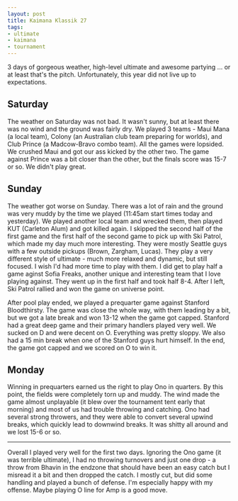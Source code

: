 ```yaml
---
layout: post
title: Kaimana Klassik 27
tags:
- ultimate
- kaimana
- tournament
---
```


3 days of gorgeous weather, high-level ultimate and awesome partying ... or at least that's the pitch. Unfortunately, this year did not live up to expectations. 

## Saturday

The weather on Saturday was not bad. It wasn't sunny, but at least there was no wind and the ground was fairly dry. We played 3 teams - Maui Mana (a local team), Colony (an Australian club team preparing for worlds), and Club Prince (a Madcow-Bravo combo team). All the games were lopsided. We crushed Maui and got our ass kicked by the other two. The game against Prince was a bit closer than the other, but the finals score was 15-7 or so. We didn't play great.

## Sunday

The weather got worse on Sunday. There was a lot of rain and the ground was very muddy by the time we played (11:45am start times today and yesterday). We played another local team and wrecked them, then played KUT (Carleton Alum) and got killed again. I skipped the second half of the first game and the first half of the second game to pick up with Ski Patrol, which made my day much more interesting. They were mostly Seattle guys with a few outside pickups (Brown, Zargham, Lucas). They play a very different style of ultimate - much more relaxed and dynamic, but still focused. I wish I'd had more time to play with them. I did get to play half a game aginst Sofia Freaks, another unique and interesting team that I love playing against. They went up in the first half and took half 8-4. After I left, Ski Patrol rallied and won the game on universe point.

After pool play ended, we played a prequarter game against Stanford Bloodthirsty. The game was close the whole way, with them leading by a bit, but we got a late break and won 13-12 when the game got capped. Stanford had a great deep game and their primary handlers played very well. We sucked on D and were decent on O. Everything was pretty sloppy. We also had a 15 min break when one of the Stanford guys hurt himself. In the end, the game got capped and we scored on O to win it. 

## Monday

Winning in prequarters earned us the right to play Ono in quarters. By this point, the fields were completely torn up and muddy. The wind made the game almost unplayable (it blew over the tournament tent early that morning) and most of us had trouble throwing and catching. Ono had several strong throwers, and they were able to convert several upwind breaks, which quickly lead to downwind breaks. It was shitty all around and we lost 15-6 or so. 

---

Overall I played very well for the first two days. Ignoring the Ono game (it was terrible ultimate), I had no throwing turnovers and just one drop  - a throw from Bhavin in the endzone that should have been an easy catch but I misread it a bit and then dropped the catch. I mostly cut, but did some handling and played a bunch of defense. I'm especially happy with my offense. Maybe playing O line for Amp is a good move.
